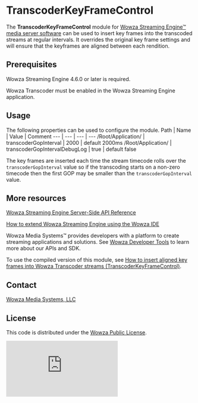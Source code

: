 # TranscoderKeyFrameControl
The **TranscoderKeyFrameControl** module for [Wowza Streaming Engine™ media server software](https://www.wowza.com/products/streaming-engine) can be used to insert key frames into the transcoded streams at regular intervals. It overrides the original key frame settings and will ensure that the keyframes are aligned between each rendition.

## Prerequisites
Wowza Streaming Engine 4.6.0 or later is required.

Wowza Transcoder must be enabled in the Wowza Streaming Engine application.

## Usage
The following properties can be used to configure the module.
Path | Name | Value | Comment
--- | --- | --- | ---
/Root/Application/ | transcoderGopInterval | 2000 | default 2000ms
/Root/Application/ | transcoderGopIntervalDebugLog | true | default false

The key frames are inserted each time the stream timecode rolls over the `transcoderGopInterval` value so if the transcoding starts on a non-zero timecode then the first GOP may be smaller than the `transcoderGopInterval` value.

## More resources
[Wowza Streaming Engine Server-Side API Reference](https://www.wowza.com/resources/WowzaStreamingEngine_ServerSideAPI.pdf)

[How to extend Wowza Streaming Engine using the Wowza IDE](https://www.wowza.com/forums/content.php?759-How-to-extend-Wowza-Streaming-Engine-using-the-Wowza-IDE)

Wowza Media Systems™ provides developers with a platform to create streaming applications and solutions. See [Wowza Developer Tools](https://www.wowza.com/resources/developers) to learn more about our APIs and SDK.

To use the compiled version of this module, see [How to insert aligned key frames into Wowza Transcoder streams (TranscoderKeyFrameControl)](https://www.wowza.com/docs).

## Contact
[Wowza Media Systems, LLC](https://www.wowza.com/contact)

## License
This code is distributed under the [Wowza Public License](https://github.com/WowzaMediaSystems/wse-plugin-transcodertimedsnapshot/blob/master/LICENSE.txt).

![alt tag](http://wowzalogs.com/stats/githubimage.php?plugin=wse-plugin-transcoderkeyframecontrol)

